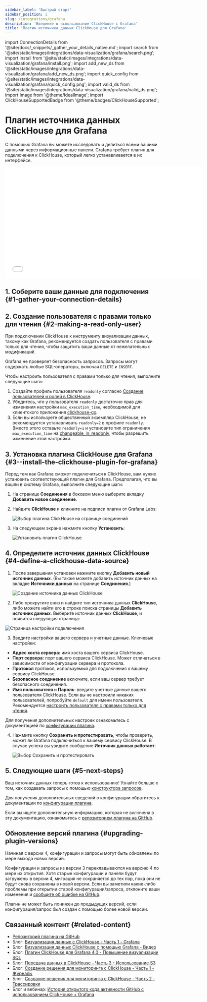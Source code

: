 ```yaml
---
sidebar_label: 'Быстрый старт'
sidebar_position: 1
slug: /integrations/grafana
description: 'Введение в использование ClickHouse с Grafana'
title: 'Плагин источника данных ClickHouse для Grafana'
---
```


import ConnectionDetails from '@site/docs/_snippets/_gather_your_details_native.md';
import search from '@site/static/images/integrations/data-visualization/grafana/search.png';
import install from '@site/static/images/integrations/data-visualization/grafana/install.png';
import add_new_ds from '@site/static/images/integrations/data-visualization/grafana/add_new_ds.png';
import quick_config from '@site/static/images/integrations/data-visualization/grafana/quick_config.png';
import valid_ds from '@site/static/images/integrations/data-visualization/grafana/valid_ds.png';
import Image from '@theme/IdealImage';
import ClickHouseSupportedBadge from '@theme/badges/ClickHouseSupported';


# Плагин источника данных ClickHouse для Grafana

<ClickHouseSupportedBadge/>

С помощью Grafana вы можете исследовать и делиться всеми вашими данными через информационные панели. Grafana требует плагин для подключения к ClickHouse, который легко устанавливается в их интерфейсе.

<div class='vimeo-container'>
  <iframe src="//www.youtube.com/embed/bRce9xWiqQM"
    width="640"
    height="360"
    frameborder="0"
    allow="autoplay;
    fullscreen;
    picture-in-picture"
    allowfullscreen>
  </iframe>
</div>

## 1. Соберите ваши данные для подключения {#1-gather-your-connection-details}
<ConnectionDetails />

## 2. Создание пользователя с правами только для чтения {#2-making-a-read-only-user}

При подключении ClickHouse к инструменту визуализации данных, такому как Grafana, рекомендуется создать пользователя с правами только для чтения, чтобы защитить ваши данные от нежелательных модификаций.

Grafana не проверяет безопасность запросов. Запросы могут содержать любые SQL-операторы, включая `DELETE` и `INSERT`.

Чтобы настроить пользователя с правами только для чтения, выполните следующие шаги:
1. Создайте профиль пользователя `readonly` согласно [Создание пользователей и ролей в ClickHouse](/operations/access-rights).
2. Убедитесь, что у пользователя `readonly` достаточно прав для изменения настройки `max_execution_time`, необходимой для клиентского приложения [clickhouse-go](https://github.com/ClickHouse/clickhouse-go).
3. Если вы используете общественный экземпляр ClickHouse, не рекомендуется устанавливать `readonly=2` в профиле `readonly`. Вместо этого оставьте `readonly=1` и установите тип ограничения `max_execution_time` на [changeable_in_readonly](/operations/settings/constraints-on-settings), чтобы разрешить изменение этой настройки.

## 3. Установка плагина ClickHouse для Grafana {#3--install-the-clickhouse-plugin-for-grafana}

Перед тем как Grafana сможет подключиться к ClickHouse, вам нужно установить соответствующий плагин для Grafana. Предполагая, что вы вошли в систему Grafana, выполните следующие шаги:

1. На странице **Соединения** в боковом меню выберите вкладку **Добавить новое соединение**.

2. Найдите **ClickHouse** и кликните на подписи плагин от Grafana Labs:

    <Image size="md" img={search} alt="Выбор плагина ClickHouse на странице соединений" border />

3. На следующем экране нажмите кнопку **Установить**:

    <Image size="md" img={install} alt="Установить плагин ClickHouse" border />

## 4. Определите источник данных ClickHouse {#4-define-a-clickhouse-data-source}

1. После завершения установки нажмите кнопку **Добавить новый источник данных**. (Вы также можете добавить источник данных на вкладке **Источники данных** на странице **Соединения**.)

    <Image size="md" img={add_new_ds} alt="Создание источника данных ClickHouse" border />

2. Либо прокрутите вниз и найдите тип источника данных **ClickHouse**, либо можете найти его в строке поиска страницы **Добавить источник данных**. Выберите источник данных **ClickHouse**, и появится следующая страница:

  <Image size="md" img={quick_config} alt="Страница настройки подключения" border />

3. Введите настройки вашего сервера и учетные данные. Ключевые настройки:

- **Адрес хоста сервера:** имя хоста вашего сервиса ClickHouse.
- **Порт сервера:** порт вашего сервиса ClickHouse. Может отличаться в зависимости от конфигурации сервера и протокола.
- **Протокол** протокол, используемый для подключения к вашему сервису ClickHouse.
- **Безопасное соединение** включите, если ваш сервер требует безопасного соединения.
- **Имя пользователя** и **Пароль**: введите учетные данные вашего пользователя ClickHouse. Если вы не настроили никаких пользователей, попробуйте `default` для имени пользователя. Рекомендуется [настроить пользователя с правами только для чтения](#2-making-a-read-only-user).

Для получения дополнительных настроек ознакомьтесь с документацией по [конфигурации плагина](./config.md).

4. Нажмите кнопку **Сохранить и протестировать**, чтобы проверить, может ли Grafana подключиться к вашему сервису ClickHouse. В случае успеха вы увидите сообщение **Источник данных работает**:

    <Image size="md" img={valid_ds} alt="Выбор Сохранить и протестировать" border />

## 5. Следующие шаги {#5-next-steps}

Ваш источник данных теперь готов к использованию! Узнайте больше о том, как создавать запросы с помощью [конструктора запросов](./query-builder.md).

Для получения дополнительных сведений о конфигурации обратитесь к документации по [конфигурации плагина](./config.md).

Если вы ищете дополнительную информацию, которая не включена в эту документацию, ознакомьтесь с [репозиторием плагина на GitHub](https://github.com/grafana/clickhouse-datasource).

## Обновление версий плагина {#upgrading-plugin-versions}

Начиная с версии 4, конфигурации и запросы могут быть обновлены по мере выхода новых версий.

Конфигурации и запросы из версии 3 перекладываются на версию 4 по мере их открытия. Хотя старые конфигурации и панели будут загружены в версии 4, миграция не сохраняется до тех пор, пока они не будут снова сохранены в новой версии. Если вы заметили какие-либо проблемы при открытии старой конфигурации/запроса, отклоните ваши изменения и [сообщите об ошибке на GitHub](https://github.com/grafana/clickhouse-datasource/issues).

Плагин не может быть понижен до предыдущих версий, если конфигурация/запрос был создан с помощью более новой версии.

## Связанный контент {#related-content}

- [Репозиторий плагина на GitHub](https://github.com/grafana/clickhouse-datasource)
- Блог: [Визуализация данных с ClickHouse - Часть 1 - Grafana](https://clickhouse.com/blog/visualizing-data-with-grafana)
- Блог: [Визуализация данных ClickHouse с помощью Grafana - Видео](https://www.youtube.com/watch?v=Ve-VPDxHgZU)
- Блог: [Плагин ClickHouse для Grafana 4.0 - Повышение визуализации SQL](https://clickhouse.com/blog/clickhouse-grafana-plugin-4-0)
- Блог: [Передача данных в ClickHouse - Часть 3 - Использование S3](https://clickhouse.com/blog/getting-data-into-clickhouse-part-3-s3)
- Блог: [Создание решения для мониторинга с ClickHouse - Часть 1 - Журналы](https://clickhouse.com/blog/storing-log-data-in-clickhouse-fluent-bit-vector-open-telemetry)
- Блог: [Создание решения для мониторинга с ClickHouse - Часть 2 - Трассировки](https://clickhouse.com/blog/storing-traces-and-spans-open-telemetry-in-clickhouse)
- Блог и вебинар: [История открытого кода активности GitHub с использованием ClickHouse + Grafana](https://clickhouse.com/blog/introduction-to-clickhouse-and-grafana-webinar)
